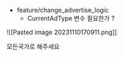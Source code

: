 - feature/change_advertise_logic  
	- CurrentAdType 변수 필요한가 ?





![[Pasted image 20231110170911.png]]

모든국가로 해주세요
